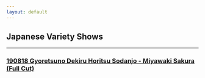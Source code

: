 ```yaml
---
layout: default
---
```


## Japanese Variety Shows
* * *
<h3><a href="./190818.html">190818 Gyoretsuno Dekiru Horitsu Sodanjo - Miyawaki Sakura (Full Cut)</a></h3>


<h3><a href="./"></a></h3>
